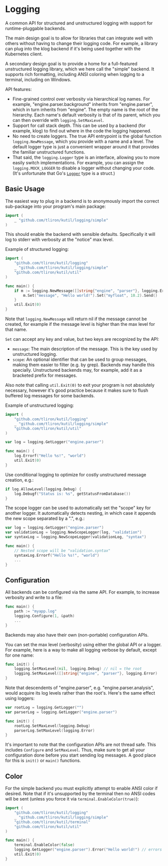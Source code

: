 Logging
=======

A common API for structured and unstructured logging with support for runtime-pluggable backends.

The main design goal is to allow for libraries that can integrate well with others without having
to change their logging code. For example, a library can plug into the klog backend if it's being
used together with the Kubernetes client.

A secondary design goal is to provide a home for a full-featured unstructured logging library,
which we here call the "simple" backend. It supports rich formatting, including ANSI coloring when
logging to a terminal, including on Windows.

API features:

* Fine-grained control over verbosity via hierarchical log names. For example, "engine.parser.background"
  inherits from "engine.parser", which in turn inherits from "engine". The empty name is the root of the
  hierarchy. Each name's default verbosity is that of its parent, which you can then override with
  `logging.SetMaxLevel`.
* Support for call stack depth. This can be used by a backend (for example, klog) to find out where in
  the code the logging happened.
* No need to create loggers. The true API entrypoint is the global function `logging.NewMessage`, which
  you provide with a name and a level. The default logger type is just a convenient wrapper around it that
  provides the familiar unstructured functions.
* That said, the `logging.Logger` type is an interface, allowing you to more easily switch
  implementations. For example, you can assign the `logging.MOCK_LOGGER` to disable a logger without changing
  your code. (It's unfortunate that Go's [`Logger`](https://pkg.go.dev/log#Logger) type is a struct.)

Basic Usage
-----------

The easiest way to plug in a backend is to anonymously import the correct sub-package into your program's
main package:

```go
import (
    _ "github.com/tliron/kutil/logging/simple"
)
```

This should enable the backend with sensible defaults. Specifically it will log to stderr with
verbosity at the "notice" max level.

Example of structured logging:

```go
import (
    "github.com/tliron/kutil/logging"
    _ "github.com/tliron/kutil/logging/simple"
    "github.com/tliron/kutil/util"
)

func main() {
    if m := logging.NewMessage([]string{"engine", "parser"}, logging.Error, 0); m != nil {
        m.Set("message", "Hello world!").Set("myfloat", 10.2).Send()
    }
    util.Exit(0)
}
```

Note that `logging.NewMessage` will return nil if the message cannot be created, for example if the
message level is higher than the max level for that name.

`Set` can accept any key and value, but two keys are recognized by the API:

* `message`: The main description of the message. This is the key used by unstructured logging.
* `scope`: An optional identifier that can be used to group messages, making them easier to filter
  (e.g. by grep). Backends may handle this specially. Unstructured backends may, for example, add
  it as a bracketed prefix for messages.

Also note that calling `util.Exit(0)` to exit your program is not absolutely necessary, however
it's good practice because it makes sure to flush buffered log messages for some backends.

Example of unstructured logging:

```go
import (
    "github.com/tliron/kutil/logging"
    _ "github.com/tliron/kutil/logging/simple"
    "github.com/tliron/kutil/util"
)

var log = logging.GetLogger("engine.parser")

func main() {
    log.Errorf("Hello %s!", "world")
    util.Exit(0)
}
```

Use conditional logging to optimize for costly unstructured message creation, e.g.:

```go
if log.AllowLevel(logging.Debug) {
    log.Debugf("Status is: %s", getStatusFromDatabase())
}
```

The scope logger can be used to automatically set the "scope" key for another logger. It
automatically detects nesting, in which case it appends the new scope separated by a ".",
e.g.:

```go
var log = logging.GetLogger("engine.parser")
var validationLog = logging.NewScopeLogger(log, "validation")
var syntaxLog = logging.NewScopeLogger(validationLog, "syntax")

func main() {
    // Nested scope will be "validation.syntax"
    syntaxLog.Errorf("Hello %s!", "world")
    ...
}
```

Configuration
-------------

All backends can be configured via the same API. For example, to increase verbosity and write
to a file:

```go
func main() {
    path := "myapp.log"
    logging.Configure(1, &path)
    ...
}
```

Backends may also have their own (non-portable) configuration APIs.

You can set the max level (verbosity) using either the global API or a logger. For
example, here is a way to make all logging verbose by default, except for one name:

```go
func init() {
    logging.SetMaxLevel(nil, logging.Debug) // nil = the root
    logging.SetMaxLevel([]string{"engine", "parser"}, logging.Error)
}
```

Note that descendents of "engine.parser", e.g. "engine.parser.analysis", would acquire
its log levels rather than the root's. Here's the same effect using loggers:

```go
var rootLog = logging.GetLogger("")
var parserLog = logging.GetLogger("engine.parser")

func init() {
    rootLog.SetMaxLevel(logging.Debug)
    parserLog.SetMaxLevel(logging.Error)
}
```

It's important to note that the configuration APIs are not thread safe. This includes
`Configure` and `SetMaxLevel`. Thus, make sure to get all your configuration done before
you start sending log messages. A good place for this is `init()` or `main()` functions.

Color
-----

For the simple backend you must explicitly attempt to enable ANSI color if desired. Note that
if it's unsupported by the terminal then no ANSI codes will be sent (unless you force it via
`terminal.EnableColor(true)`):

```go
import (
    "github.com/tliron/kutil/logging"
    _ "github.com/tliron/kutil/logging/simple"
    "github.com/tliron/kutil/terminal"
    "github.com/tliron/kutil/util"
)

func main() {
    terminal.EnableColor(false)
    logging.GetLogger("engine.parser").Error("Hello world!") // errors are in red
    util.Exit(0)
}
```